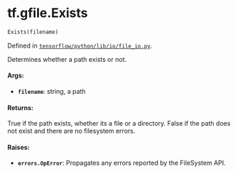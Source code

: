<div itemscope itemtype="http://developers.google.com/ReferenceObject">
<meta itemprop="name" content="tf.gfile.Exists" />
</div>

# tf.gfile.Exists

``` python
Exists(filename)
```



Defined in [`tensorflow/python/lib/io/file_io.py`](https://www.tensorflow.org/code/tensorflow/python/lib/io/file_io.py).

Determines whether a path exists or not.

#### Args:

* <b>`filename`</b>: string, a path


#### Returns:

True if the path exists, whether its a file or a directory.
False if the path does not exist and there are no filesystem errors.


#### Raises:

* <b>`errors.OpError`</b>: Propagates any errors reported by the FileSystem API.